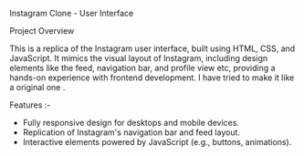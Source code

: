 Instagram Clone - User Interface

Project Overview

This is a replica of the Instagram user interface, built using HTML, CSS, and JavaScript. It mimics the visual layout of Instagram, including design elements like the feed, navigation bar, and profile view etc, providing a hands-on experience with frontend development. I have tried to make it like a original one .

Features :-

* Fully responsive design for desktops and mobile devices.
* Replication of Instagram's navigation bar and feed layout.
* Interactive elements powered by JavaScript (e.g., buttons, animations).

